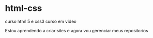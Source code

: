 # html-css
 curso html 5 e css3 curso em video

 Estou aprendendo a criar sites e agora vou gerenciar meus repositorios
